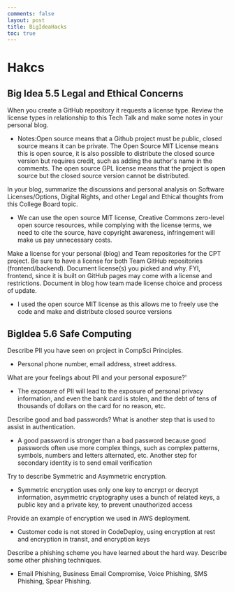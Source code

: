 ```yaml
---
comments: false
layout: post
title: BigIdeaHacks
toc: true
---
```


# Hakcs
## Big Idea 5.5 Legal and Ethical Concerns
When you create a GitHub repository it requests a license type. Review the license types in relationship to this Tech Talk and make some notes in your personal blog.
- Notes:Open source means that a Github project must be public, closed source means it can be private.
The Open Source MIT License means this is open source, it is also possible to distribute the closed source version but requires credit, such as adding the author's name in the comments.
The open source GPL license means that the project is open source but the closed source version cannot be distributed.

In your blog, summarize the discussions and personal analysis on Software Licenses/Options, Digital Rights, and other Legal and Ethical thoughts from this College Board topic.
- We can use the open source MIT license, Creative Commons zero-level open source resources, while complying with the license terms, we need to cite the source, have copyright awareness, infringement will make us pay unnecessary costs.

Make a license for your personal (blog) and Team repositories for the CPT project. Be sure to have a license for both Team GitHub repositories (frontend/backend). Document license(s) you picked and why. FYI, frontend, since it is built on GitHub pages may come with a license and restrictions. Document in blog how team made license choice and process of update.
- I used the open source MIT license as this allows me to freely use the code and make and distribute closed source versions

## BigIdea 5.6 Safe Computing
Describe PII you have seen on project in CompSci Principles.
- Personal phone number, email address, street address.

What are your feelings about PII and your personal exposure?'
- The exposure of PII will lead to the exposure of personal privacy information, and even the bank card is stolen, and the debt of tens of thousands of dollars on the card for no reason, etc.

Describe good and bad passwords? What is another step that is used to assist in authentication.
- A good password is stronger than a bad password because good passwords often use more complex things, such as complex patterns, symbols, numbers and letters alternated, etc. Another step for secondary identity is to send email verification

Try to describe Symmetric and Asymmetric encryption.
- Symmetric encryption uses only one key to encrypt or decrypt information, asymmetric cryptography uses a bunch of related keys, a public key and a private key, to prevent unauthorized access

Provide an example of encryption we used in AWS deployment.
- Customer code is not stored in CodeDeploy, using encryption at rest and encryption in transit, and encryption keys

Describe a phishing scheme you have learned about the hard way. Describe some other phishing techniques.
- Email Phishing, Business Email Compromise, Voice Phishing, SMS Phishing, Spear Phishing.

